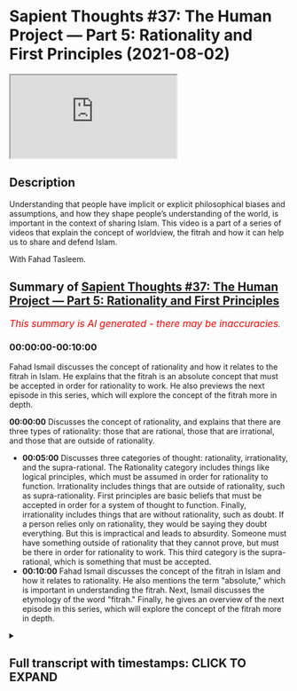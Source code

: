 # Sapient Thoughts #37: The Human Project — Part 5: Rationality and First Principles (2021-08-02)

<iframe loading='lazy' allow='autoplay' src='https://www.youtube.com/embed/KEWB4pjQFOg'></iframe>

## Description

Understanding that people have implicit or explicit philosophical biases and assumptions, and how they shape people’s understanding of the world, is important in the context of sharing Islam. This video is a part of a series of videos that explain the concept of worldview, the fitrah and how it can help us to share and defend Islam.

With Fahad Tasleem.

## Summary of [Sapient Thoughts #37: The Human Project — Part 5: Rationality and First Principles](https://www.youtube.com/watch?v=KEWB4pjQFOg)

*<span style="color:red; font-size:125%">This summary is AI generated - there may be inaccuracies</span>. [](/)*

### <a onclick="modifyYTiframeseektime('0')">00:00:00-00:10:00</a>

 Fahad Ismail discusses the concept of rationality and how it relates to the fitrah in Islam. He explains that the fitrah is an absolute concept that must be accepted in order for rationality to work. He also previews the next episode in this series, which will explore the concept of the fitrah more in depth.

**<a onclick="modifyYTiframeseektime('0')">00:00:00</a>** Discusses the concept of rationality, and explains that there are three types of rationality: those that are rational, those that are irrational, and those that are outside of rationality.

* **<a onclick="modifyYTiframeseektime('300')">00:05:00</a>** Discusses three categories of thought: rationality, irrationality, and the supra-rational. The Rationality category includes things like logical principles, which must be assumed in order for rationality to function. Irrationality includes things that are outside of rationality, such as supra-rationality. First principles are basic beliefs that must be accepted in order for a system of thought to function. Finally, irrationality includes things that are without rationality, such as doubt. If a person relies only on rationality, they would be saying they doubt everything. But this is impractical and leads to absurdity. Someone must have something outside of rationality that they cannot prove, but must be there in order for rationality to work. This third category is the supra-rational, which is something that must be accepted.
* **<a onclick="modifyYTiframeseektime('600')">00:10:00</a>**  Fahad Ismail discusses the concept of the fitrah in Islam and how it relates to rationality. He also mentions the term "absolute," which is important in understanding the fitrah. Next, Ismail discusses the etymology of the word "fitrah." Finally, he gives an overview of the next episode in this series, which will explore the concept of the fitrah more in depth.

<details><summary><h2>Full transcript with timestamps: CLICK TO EXPAND</h2></summary>

<a onclick="modifyYTiframeseektime('2')">0:00:02</a> [Music]  
<a onclick="modifyYTiframeseektime('14')">0:00:14</a> assalamualaikum  
<a onclick="modifyYTiframeseektime('16')">0:00:16</a> welcome to another episode of sapient  
<a onclick="modifyYTiframeseektime('18')">0:00:18</a> thoughts where we discuss theo  
<a onclick="modifyYTiframeseektime('20')">0:00:20</a> philosophical issues  
<a onclick="modifyYTiframeseektime('21')">0:00:21</a> where we give replies and answers to  
<a onclick="modifyYTiframeseektime('23')">0:00:23</a> contentions about islam  
<a onclick="modifyYTiframeseektime('25')">0:00:25</a> and where we provide a robust clear  
<a onclick="modifyYTiframeseektime('28')">0:00:28</a> unequivocal strong case  
<a onclick="modifyYTiframeseektime('31')">0:00:31</a> for the veracity of islam so in this  
<a onclick="modifyYTiframeseektime('34')">0:00:34</a> particular episode we are continuing  
<a onclick="modifyYTiframeseektime('36')">0:00:36</a> on this series that is related to or  
<a onclick="modifyYTiframeseektime('39')">0:00:39</a> talking about  
<a onclick="modifyYTiframeseektime('40')">0:00:40</a> world views and the fitra and up to this  
<a onclick="modifyYTiframeseektime('44')">0:00:44</a> point we have had a  
<a onclick="modifyYTiframeseektime('45')">0:00:45</a> quite a long extensive discussion about  
<a onclick="modifyYTiframeseektime('48')">0:00:48</a> world views  
<a onclick="modifyYTiframeseektime('49')">0:00:49</a> and we talked about its definition we  
<a onclick="modifyYTiframeseektime('51')">0:00:51</a> talked about you know the fact that  
<a onclick="modifyYTiframeseektime('52')">0:00:52</a> everyone has a world view  
<a onclick="modifyYTiframeseektime('54')">0:00:54</a> the implications of one's world view in  
<a onclick="modifyYTiframeseektime('56')">0:00:56</a> terms of you know one's opinions about  
<a onclick="modifyYTiframeseektime('58')">0:00:58</a> various things  
<a onclick="modifyYTiframeseektime('59')">0:00:59</a> answers to questions abortion euthanasia  
<a onclick="modifyYTiframeseektime('61')">0:01:01</a> whatever it might be  
<a onclick="modifyYTiframeseektime('62')">0:01:02</a> we talk about we talked about the main  
<a onclick="modifyYTiframeseektime('64')">0:01:04</a> components of a world view  
<a onclick="modifyYTiframeseektime('66')">0:01:06</a> everything from ontology and theology  
<a onclick="modifyYTiframeseektime('68')">0:01:08</a> all the way down to  
<a onclick="modifyYTiframeseektime('69')">0:01:09</a> aesthetics how one understands beauty or  
<a onclick="modifyYTiframeseektime('71')">0:01:11</a> what other results  
<a onclick="modifyYTiframeseektime('73')">0:01:13</a> a one's world view upon beauty  
<a onclick="modifyYTiframeseektime('76')">0:01:16</a> and so we also did a comparison  
<a onclick="modifyYTiframeseektime('79')">0:01:19</a> of the islamic worldview with the modern  
<a onclick="modifyYTiframeseektime('81')">0:01:21</a> world view and we spoke about that  
<a onclick="modifyYTiframeseektime('83')">0:01:23</a> extensively and in the last episode  
<a onclick="modifyYTiframeseektime('85')">0:01:25</a> we had ended off with the idea that  
<a onclick="modifyYTiframeseektime('88')">0:01:28</a> every world view  
<a onclick="modifyYTiframeseektime('90')">0:01:30</a> has axioms every worldview has basic  
<a onclick="modifyYTiframeseektime('93')">0:01:33</a> beliefs  
<a onclick="modifyYTiframeseektime('95')">0:01:35</a> now from that point someone may come now  
<a onclick="modifyYTiframeseektime('99')">0:01:39</a> especially if they understand a world  
<a onclick="modifyYTiframeseektime('101')">0:01:41</a> view or if they're  
<a onclick="modifyYTiframeseektime('102')">0:01:42</a> if they claim that they are coming from  
<a onclick="modifyYTiframeseektime('105')">0:01:45</a> a modern world view or a  
<a onclick="modifyYTiframeseektime('107')">0:01:47</a> you know or a scientific world view  
<a onclick="modifyYTiframeseektime('110')">0:01:50</a> whatever it might be  
<a onclick="modifyYTiframeseektime('111')">0:01:51</a> they may make a certain claim they may  
<a onclick="modifyYTiframeseektime('112')">0:01:52</a> say look my  
<a onclick="modifyYTiframeseektime('114')">0:01:54</a> world view the world view that i adopt  
<a onclick="modifyYTiframeseektime('117')">0:01:57</a> is based upon  
<a onclick="modifyYTiframeseektime('119')">0:01:59</a> rationality and not fairy tales because  
<a onclick="modifyYTiframeseektime('122')">0:02:02</a> you have a religion you believe in a  
<a onclick="modifyYTiframeseektime('124')">0:02:04</a> supernatural  
<a onclick="modifyYTiframeseektime('125')">0:02:05</a> you believe in a supernatural reality  
<a onclick="modifyYTiframeseektime('127')">0:02:07</a> you believe in a god and so on and so  
<a onclick="modifyYTiframeseektime('129')">0:02:09</a> forth with all of these  
<a onclick="modifyYTiframeseektime('130')">0:02:10</a> you know things my role my worldview is  
<a onclick="modifyYTiframeseektime('133')">0:02:13</a> based on rationality unlike your  
<a onclick="modifyYTiframeseektime('134')">0:02:14</a> worldview which is based on  
<a onclick="modifyYTiframeseektime('136')">0:02:16</a> just fairy tales now it's interesting  
<a onclick="modifyYTiframeseektime('138')">0:02:18</a> contention  
<a onclick="modifyYTiframeseektime('139')">0:02:19</a> but it's very important to now if that's  
<a onclick="modifyYTiframeseektime('141')">0:02:21</a> the claim that my world views based on  
<a onclick="modifyYTiframeseektime('143')">0:02:23</a> rationality  
<a onclick="modifyYTiframeseektime('144')">0:02:24</a> to break this down a little further and  
<a onclick="modifyYTiframeseektime('146')">0:02:26</a> understand  
<a onclick="modifyYTiframeseektime('148')">0:02:28</a> rationality and its limits and to  
<a onclick="modifyYTiframeseektime('150')">0:02:30</a> understand rationality in a broader  
<a onclick="modifyYTiframeseektime('152')">0:02:32</a> perspective where we incorporate the  
<a onclick="modifyYTiframeseektime('154')">0:02:34</a> idea of axioms  
<a onclick="modifyYTiframeseektime('155')">0:02:35</a> to truly understand what rationality is  
<a onclick="modifyYTiframeseektime('159')">0:02:39</a> what are its limits and you know how do  
<a onclick="modifyYTiframeseektime('161')">0:02:41</a> we move forward in this area so  
<a onclick="modifyYTiframeseektime('163')">0:02:43</a> most people when they think of  
<a onclick="modifyYTiframeseektime('166')">0:02:46</a> rationality  
<a onclick="modifyYTiframeseektime('167')">0:02:47</a> and perhaps if they haven't thought  
<a onclick="modifyYTiframeseektime('168')">0:02:48</a> about it too deeply they basically  
<a onclick="modifyYTiframeseektime('171')">0:02:51</a> bifurcate rationality in the sense that  
<a onclick="modifyYTiframeseektime('173')">0:02:53</a> they say there are things that are  
<a onclick="modifyYTiframeseektime('174')">0:02:54</a> rational  
<a onclick="modifyYTiframeseektime('175')">0:02:55</a> and there are things that are irrational  
<a onclick="modifyYTiframeseektime('177')">0:02:57</a> so a simple rational statement is  
<a onclick="modifyYTiframeseektime('179')">0:02:59</a> i am fahad an irrational statement is  
<a onclick="modifyYTiframeseektime('182')">0:03:02</a> if i said i am a married bachelor  
<a onclick="modifyYTiframeseektime('186')">0:03:06</a> now simple rational statements pretty  
<a onclick="modifyYTiframeseektime('188')">0:03:08</a> straightforward it's logical  
<a onclick="modifyYTiframeseektime('190')">0:03:10</a> an irrational statement like i am a  
<a onclick="modifyYTiframeseektime('191')">0:03:11</a> married bachelor well it's illogical  
<a onclick="modifyYTiframeseektime('194')">0:03:14</a> why well because someone who is a  
<a onclick="modifyYTiframeseektime('196')">0:03:16</a> bachelor  
<a onclick="modifyYTiframeseektime('197')">0:03:17</a> is not married and someone who's married  
<a onclick="modifyYTiframeseektime('199')">0:03:19</a> has ceased to be a bachelor in other  
<a onclick="modifyYTiframeseektime('201')">0:03:21</a> words  
<a onclick="modifyYTiframeseektime('202')">0:03:22</a> they by definition are mutually  
<a onclick="modifyYTiframeseektime('204')">0:03:24</a> exclusive  
<a onclick="modifyYTiframeseektime('206')">0:03:26</a> right so you cannot be a bachelor and be  
<a onclick="modifyYTiframeseektime('208')">0:03:28</a> married at the same time  
<a onclick="modifyYTiframeseektime('209')">0:03:29</a> now that seems irrational and seems  
<a onclick="modifyYTiframeseektime('212')">0:03:32</a> illogical  
<a onclick="modifyYTiframeseektime('213')">0:03:33</a> and it goes against the logical  
<a onclick="modifyYTiframeseektime('215')">0:03:35</a> principle of mutual exclusivity  
<a onclick="modifyYTiframeseektime('218')">0:03:38</a> now imagine that you came to me and you  
<a onclick="modifyYTiframeseektime('220')">0:03:40</a> said fahad  
<a onclick="modifyYTiframeseektime('221')">0:03:41</a> you can't be a married bachelor that's  
<a onclick="modifyYTiframeseektime('223')">0:03:43</a> that's that's  
<a onclick="modifyYTiframeseektime('224')">0:03:44</a> illogical that's irrational and i was  
<a onclick="modifyYTiframeseektime('227')">0:03:47</a> very stubborn and i was very obstinate i  
<a onclick="modifyYTiframeseektime('229')">0:03:49</a> said well you know what  
<a onclick="modifyYTiframeseektime('230')">0:03:50</a> i am a married bachelor i don't care  
<a onclick="modifyYTiframeseektime('232')">0:03:52</a> what you say prove to me  
<a onclick="modifyYTiframeseektime('235')">0:03:55</a> that i can't be a mad bachelor now you  
<a onclick="modifyYTiframeseektime('237')">0:03:57</a> might say well  
<a onclick="modifyYTiframeseektime('238')">0:03:58</a> that's very easy because a married  
<a onclick="modifyYTiframeseektime('240')">0:04:00</a> bachelor goes against the  
<a onclick="modifyYTiframeseektime('242')">0:04:02</a> logical principle of mutual exclusivity  
<a onclick="modifyYTiframeseektime('246')">0:04:06</a> you cannot be something and not be  
<a onclick="modifyYTiframeseektime('247')">0:04:07</a> something at the same time i can't be  
<a onclick="modifyYTiframeseektime('248')">0:04:08</a> fahad and not fahad at the same time  
<a onclick="modifyYTiframeseektime('250')">0:04:10</a> simple principle but then i i  
<a onclick="modifyYTiframeseektime('254')">0:04:14</a> respond i said you know what prove to me  
<a onclick="modifyYTiframeseektime('257')">0:04:17</a> that the principle is true  
<a onclick="modifyYTiframeseektime('260')">0:04:20</a> you see the principle is accepted  
<a onclick="modifyYTiframeseektime('263')">0:04:23</a> you start with the principle and then  
<a onclick="modifyYTiframeseektime('265')">0:04:25</a> you move forward  
<a onclick="modifyYTiframeseektime('266')">0:04:26</a> but you do not prove the principle and  
<a onclick="modifyYTiframeseektime('269')">0:04:29</a> so  
<a onclick="modifyYTiframeseektime('270')">0:04:30</a> in reality you can say rationality can  
<a onclick="modifyYTiframeseektime('272')">0:04:32</a> be divided into three  
<a onclick="modifyYTiframeseektime('274')">0:04:34</a> not just not bifurcated into two but  
<a onclick="modifyYTiframeseektime('276')">0:04:36</a> rather there's three categories of  
<a onclick="modifyYTiframeseektime('277')">0:04:37</a> rationality  
<a onclick="modifyYTiframeseektime('278')">0:04:38</a> you have those things those ideas and  
<a onclick="modifyYTiframeseektime('280')">0:04:40</a> statements that are rational  
<a onclick="modifyYTiframeseektime('282')">0:04:42</a> i am fahad you have those statements and  
<a onclick="modifyYTiframeseektime('284')">0:04:44</a> ideas that are irrational  
<a onclick="modifyYTiframeseektime('285')">0:04:45</a> things like i'm a married bachelor you  
<a onclick="modifyYTiframeseektime('287')">0:04:47</a> know that looks like a square circle  
<a onclick="modifyYTiframeseektime('289')">0:04:49</a> whatever it might be but then you have  
<a onclick="modifyYTiframeseektime('292')">0:04:52</a> those concepts and ideas or those  
<a onclick="modifyYTiframeseektime('294')">0:04:54</a> those concepts ideas that are outside of  
<a onclick="modifyYTiframeseektime('297')">0:04:57</a> rationality  
<a onclick="modifyYTiframeseektime('299')">0:04:59</a> that they they're outside of rationality  
<a onclick="modifyYTiframeseektime('301')">0:05:01</a> meaning  
<a onclick="modifyYTiframeseektime('302')">0:05:02</a> they cannot be proven but  
<a onclick="modifyYTiframeseektime('305')">0:05:05</a> they must be there in order for  
<a onclick="modifyYTiframeseektime('307')">0:05:07</a> rationality itself to function  
<a onclick="modifyYTiframeseektime('309')">0:05:09</a> like logical principles this third  
<a onclick="modifyYTiframeseektime('311')">0:05:11</a> category that's outside of rationality  
<a onclick="modifyYTiframeseektime('313')">0:05:13</a> we can say it's  
<a onclick="modifyYTiframeseektime('314')">0:05:14</a> supra-rational now this  
<a onclick="modifyYTiframeseektime('317')">0:05:17</a> idea of the supra-rational in the  
<a onclick="modifyYTiframeseektime('320')">0:05:20</a> islamic framework in the islamic  
<a onclick="modifyYTiframeseektime('323')">0:05:23</a> paradigm or islamic  
<a onclick="modifyYTiframeseektime('324')">0:05:24</a> world view the term that we can apply  
<a onclick="modifyYTiframeseektime('327')">0:05:27</a> in just in a general sense would be the  
<a onclick="modifyYTiframeseektime('330')">0:05:30</a> term  
<a onclick="modifyYTiframeseektime('330')">0:05:30</a> fitra that which is outside of  
<a onclick="modifyYTiframeseektime('333')">0:05:33</a> rationality and without that  
<a onclick="modifyYTiframeseektime('335')">0:05:35</a> rationality breaks down so you have the  
<a onclick="modifyYTiframeseektime('337')">0:05:37</a> super rational  
<a onclick="modifyYTiframeseektime('339')">0:05:39</a> a concept like rationality that's what  
<a onclick="modifyYTiframeseektime('340')">0:05:40</a> we call or  
<a onclick="modifyYTiframeseektime('342')">0:05:42</a> that which is irrational whatever it  
<a onclick="modifyYTiframeseektime('345')">0:05:45</a> might be but  
<a onclick="modifyYTiframeseektime('346')">0:05:46</a> you understand the point that there are  
<a onclick="modifyYTiframeseektime('348')">0:05:48</a> three categories you can say  
<a onclick="modifyYTiframeseektime('350')">0:05:50</a> irrationality  
<a onclick="modifyYTiframeseektime('351')">0:05:51</a> so therefore you have that which is  
<a onclick="modifyYTiframeseektime('354')">0:05:54</a> super irrational that which is outside  
<a onclick="modifyYTiframeseektime('355')">0:05:55</a> of rationality  
<a onclick="modifyYTiframeseektime('356')">0:05:56</a> something that you assume that you  
<a onclick="modifyYTiframeseektime('358')">0:05:58</a> cannot prove but you must start in order  
<a onclick="modifyYTiframeseektime('360')">0:06:00</a> for rationale to work  
<a onclick="modifyYTiframeseektime('361')">0:06:01</a> things like logical principles then you  
<a onclick="modifyYTiframeseektime('363')">0:06:03</a> have rationality and then you have  
<a onclick="modifyYTiframeseektime('364')">0:06:04</a> irrationality  
<a onclick="modifyYTiframeseektime('366')">0:06:06</a> now to kind of expand this out a little  
<a onclick="modifyYTiframeseektime('368')">0:06:08</a> bit more  
<a onclick="modifyYTiframeseektime('369')">0:06:09</a> this concept of the supra rational is  
<a onclick="modifyYTiframeseektime('372')">0:06:12</a> something that must be accepted there is  
<a onclick="modifyYTiframeseektime('376')">0:06:16</a> no system of thought that  
<a onclick="modifyYTiframeseektime('379')">0:06:19</a> can be devoid of the super rational or  
<a onclick="modifyYTiframeseektime('382')">0:06:22</a> can be devoid of let's say  
<a onclick="modifyYTiframeseektime('384')">0:06:24</a> those things we call axioms basic  
<a onclick="modifyYTiframeseektime('387')">0:06:27</a> beliefs  
<a onclick="modifyYTiframeseektime('388')">0:06:28</a> first principles all of those are  
<a onclick="modifyYTiframeseektime('391')">0:06:31</a> referring to  
<a onclick="modifyYTiframeseektime('392')">0:06:32</a> those that starting point that you must  
<a onclick="modifyYTiframeseektime('395')">0:06:35</a> assume  
<a onclick="modifyYTiframeseektime('395')">0:06:35</a> that you cannot prove now what if  
<a onclick="modifyYTiframeseektime('397')">0:06:37</a> someone says and they were obstinate and  
<a onclick="modifyYTiframeseektime('399')">0:06:39</a> they said well  
<a onclick="modifyYTiframeseektime('400')">0:06:40</a> i only believe in rationality i don't  
<a onclick="modifyYTiframeseektime('402')">0:06:42</a> have to buy into that whole  
<a onclick="modifyYTiframeseektime('403')">0:06:43</a> axioms axiomatic truths whatever it  
<a onclick="modifyYTiframeseektime('406')">0:06:46</a> might be  
<a onclick="modifyYTiframeseektime('407')">0:06:47</a> i just rely on my rationality  
<a onclick="modifyYTiframeseektime('410')">0:06:50</a> this can be this is a major problem  
<a onclick="modifyYTiframeseektime('413')">0:06:53</a> because  
<a onclick="modifyYTiframeseektime('414')">0:06:54</a> if you rely only on rationality you then  
<a onclick="modifyYTiframeseektime('416')">0:06:56</a> would  
<a onclick="modifyYTiframeseektime('417')">0:06:57</a> basically be saying i need proof for  
<a onclick="modifyYTiframeseektime('420')">0:07:00</a> anything that's stated the problem is  
<a onclick="modifyYTiframeseektime('424')">0:07:04</a> if you need proof for every single thing  
<a onclick="modifyYTiframeseektime('426')">0:07:06</a> that's ever stated every single thing  
<a onclick="modifyYTiframeseektime('427')">0:07:07</a> that you believe  
<a onclick="modifyYTiframeseektime('429')">0:07:09</a> that means you need proof add infinitum  
<a onclick="modifyYTiframeseektime('432')">0:07:12</a> in a sense it's like saying i doubt  
<a onclick="modifyYTiframeseektime('434')">0:07:14</a> everything  
<a onclick="modifyYTiframeseektime('436')">0:07:16</a> because the reality is there is no  
<a onclick="modifyYTiframeseektime('438')">0:07:18</a> theorem that can be internally defended  
<a onclick="modifyYTiframeseektime('440')">0:07:20</a> you can't say because this because it's  
<a onclick="modifyYTiframeseektime('442')">0:07:22</a> because this forever let me give an  
<a onclick="modifyYTiframeseektime('444')">0:07:24</a> example to drive the point home  
<a onclick="modifyYTiframeseektime('445')">0:07:25</a> imagine now my son comes into the  
<a onclick="modifyYTiframeseektime('447')">0:07:27</a> kitchen  
<a onclick="modifyYTiframeseektime('449')">0:07:29</a> and he takes out the knife from the  
<a onclick="modifyYTiframeseektime('450')">0:07:30</a> drawer and i say to him  
<a onclick="modifyYTiframeseektime('452')">0:07:32</a> look you've got to put the knife away  
<a onclick="modifyYTiframeseektime('454')">0:07:34</a> man he says why he said well the knife  
<a onclick="modifyYTiframeseektime('456')">0:07:36</a> is sharp  
<a onclick="modifyYTiframeseektime('457')">0:07:37</a> they can cut you he says why i said well  
<a onclick="modifyYTiframeseektime('459')">0:07:39</a> the knife is sharp and that's why i  
<a onclick="modifyYTiframeseektime('460')">0:07:40</a> would cut you says well why  
<a onclick="modifyYTiframeseektime('462')">0:07:42</a> i say well because the manufacturer made  
<a onclick="modifyYTiframeseektime('463')">0:07:43</a> it that way he says why  
<a onclick="modifyYTiframeseektime('465')">0:07:45</a> now notice he's demanding a proof for  
<a onclick="modifyYTiframeseektime('467')">0:07:47</a> all these a reason  
<a onclick="modifyYTiframeseektime('468')">0:07:48</a> why i need some sort of proof i need i  
<a onclick="modifyYTiframeseektime('470')">0:07:50</a> need a solid reason for this  
<a onclick="modifyYTiframeseektime('471')">0:07:51</a> why well because the knife is sharp it's  
<a onclick="modifyYTiframeseektime('474')">0:07:54</a> manufactured like that  
<a onclick="modifyYTiframeseektime('475')">0:07:55</a> he says why i say well because the  
<a onclick="modifyYTiframeseektime('478')">0:07:58</a> manufacturer made it that way well why  
<a onclick="modifyYTiframeseektime('480')">0:08:00</a> well because we need knives to like cut  
<a onclick="modifyYTiframeseektime('482')">0:08:02</a> things like fruit  
<a onclick="modifyYTiframeseektime('484')">0:08:04</a> he said why well because fruit has a  
<a onclick="modifyYTiframeseektime('486')">0:08:06</a> certain  
<a onclick="modifyYTiframeseektime('487')">0:08:07</a> uh you know has a certain utility when  
<a onclick="modifyYTiframeseektime('489')">0:08:09</a> it comes to being cut  
<a onclick="modifyYTiframeseektime('490')">0:08:10</a> it's easier to eat he says why you can  
<a onclick="modifyYTiframeseektime('493')">0:08:13</a> understand that at a certain point i  
<a onclick="modifyYTiframeseektime('494')">0:08:14</a> would say  
<a onclick="modifyYTiframeseektime('495')">0:08:15</a> because i said so that's why because  
<a onclick="modifyYTiframeseektime('498')">0:08:18</a> there's no theorem that is infinitely  
<a onclick="modifyYTiframeseektime('499')">0:08:19</a> defendable you can't say because this  
<a onclick="modifyYTiframeseektime('501')">0:08:21</a> because it's because this  
<a onclick="modifyYTiframeseektime('502')">0:08:22</a> if someone makes the claim that  
<a onclick="modifyYTiframeseektime('505')">0:08:25</a> everything can be proven rationally and  
<a onclick="modifyYTiframeseektime('507')">0:08:27</a> i will only deal with  
<a onclick="modifyYTiframeseektime('509')">0:08:29</a> the rational not the super rational not  
<a onclick="modifyYTiframeseektime('510')">0:08:30</a> axioms axiomatic truths  
<a onclick="modifyYTiframeseektime('513')">0:08:33</a> then this person is in trouble because  
<a onclick="modifyYTiframeseektime('514')">0:08:34</a> in essence what they're saying is that i  
<a onclick="modifyYTiframeseektime('516')">0:08:36</a> doubt everything  
<a onclick="modifyYTiframeseektime('518')">0:08:38</a> but why is this person in trouble  
<a onclick="modifyYTiframeseektime('519')">0:08:39</a> because if you say you doubt  
<a onclick="modifyYTiframeseektime('521')">0:08:41</a> everything you have to doubt your doubt  
<a onclick="modifyYTiframeseektime('525')">0:08:45</a> which leaves you intellectually  
<a onclick="modifyYTiframeseektime('526')">0:08:46</a> paralyzed now the reality is  
<a onclick="modifyYTiframeseektime('529')">0:08:49</a> this type of extreme skepticism it's not  
<a onclick="modifyYTiframeseektime('532')">0:08:52</a> practical either  
<a onclick="modifyYTiframeseektime('533')">0:08:53</a> imagine now you get a call and you have  
<a onclick="modifyYTiframeseektime('536')">0:08:56</a> this sort of doubting everything in  
<a onclick="modifyYTiframeseektime('537')">0:08:57</a> doubt and doubt at infinitum  
<a onclick="modifyYTiframeseektime('539')">0:08:59</a> and you just doubt everything well how  
<a onclick="modifyYTiframeseektime('541')">0:09:01</a> could you possibly function imagine  
<a onclick="modifyYTiframeseektime('543')">0:09:03</a> imagine you get a call and the and your  
<a onclick="modifyYTiframeseektime('545')">0:09:05</a> phone says  
<a onclick="modifyYTiframeseektime('546')">0:09:06</a> uh mom and you pick up your phone and  
<a onclick="modifyYTiframeseektime('549')">0:09:09</a> you say well first of all you'd be like  
<a onclick="modifyYTiframeseektime('550')">0:09:10</a> wait a minute  
<a onclick="modifyYTiframeseektime('550')">0:09:10</a> is that my mom how do i know it's my mom  
<a onclick="modifyYTiframeseektime('553')">0:09:13</a> uh it says mom  
<a onclick="modifyYTiframeseektime('554')">0:09:14</a> how can i trust the phone how do i know  
<a onclick="modifyYTiframeseektime('556')">0:09:16</a> the phone is real how do i know the  
<a onclick="modifyYTiframeseektime('557')">0:09:17</a> phone is actually functional  
<a onclick="modifyYTiframeseektime('558')">0:09:18</a> and then let's say somehow you pick up  
<a onclick="modifyYTiframeseektime('560')">0:09:20</a> the phone hello and it's your let's  
<a onclick="modifyYTiframeseektime('562')">0:09:22</a> let's say it's your mom's voice then you  
<a onclick="modifyYTiframeseektime('563')">0:09:23</a> say wait a minute is that my mom  
<a onclick="modifyYTiframeseektime('565')">0:09:25</a> how do i know it's my mom i have to  
<a onclick="modifyYTiframeseektime('567')">0:09:27</a> doubt that it's my mom and so on and so  
<a onclick="modifyYTiframeseektime('569')">0:09:29</a> forth and your mom says well could you  
<a onclick="modifyYTiframeseektime('570')">0:09:30</a> please come  
<a onclick="modifyYTiframeseektime('570')">0:09:30</a> i got a flat tire i need your help and  
<a onclick="modifyYTiframeseektime('572')">0:09:32</a> say well i'm not sure i doubt  
<a onclick="modifyYTiframeseektime('575')">0:09:35</a> you understand that this gets into  
<a onclick="modifyYTiframeseektime('577')">0:09:37</a> absurdity  
<a onclick="modifyYTiframeseektime('578')">0:09:38</a> no one lives like that and so by  
<a onclick="modifyYTiframeseektime('580')">0:09:40</a> necessity you have to have  
<a onclick="modifyYTiframeseektime('582')">0:09:42</a> something that's outside of rationality  
<a onclick="modifyYTiframeseektime('585')">0:09:45</a> that you cannot prove but must be there  
<a onclick="modifyYTiframeseektime('588')">0:09:48</a> in order for rationality to work  
<a onclick="modifyYTiframeseektime('590')">0:09:50</a> and someone gave a very interesting way  
<a onclick="modifyYTiframeseektime('592')">0:09:52</a> a very interesting  
<a onclick="modifyYTiframeseektime('593')">0:09:53</a> conceptual way of understanding this  
<a onclick="modifyYTiframeseektime('596')">0:09:56</a> that is by comparing it to  
<a onclick="modifyYTiframeseektime('597')">0:09:57</a> a solvent and imagine someone coming and  
<a onclick="modifyYTiframeseektime('600')">0:10:00</a> saying i have this great solvent  
<a onclick="modifyYTiframeseektime('602')">0:10:02</a> and it can dissolve anything  
<a onclick="modifyYTiframeseektime('606')">0:10:06</a> now that's like a person saying i can  
<a onclick="modifyYTiframeseektime('608')">0:10:08</a> rationally prove  
<a onclick="modifyYTiframeseektime('610')">0:10:10</a> anything i don't need axioms i don't  
<a onclick="modifyYTiframeseektime('612')">0:10:12</a> need this concept of that which is  
<a onclick="modifyYTiframeseektime('613')">0:10:13</a> outside the right the supra rational  
<a onclick="modifyYTiframeseektime('616')">0:10:16</a> now if someone came to you and said this  
<a onclick="modifyYTiframeseektime('619')">0:10:19</a> that i have  
<a onclick="modifyYTiframeseektime('620')">0:10:20</a> this you know solvent that can dissolve  
<a onclick="modifyYTiframeseektime('622')">0:10:22</a> anything  
<a onclick="modifyYTiframeseektime('624')">0:10:24</a> you want to ask them what bottle will  
<a onclick="modifyYTiframeseektime('626')">0:10:26</a> you keep it in  
<a onclick="modifyYTiframeseektime('629')">0:10:29</a> so you see the rationale rationality  
<a onclick="modifyYTiframeseektime('632')">0:10:32</a> is a great solvent but you still need a  
<a onclick="modifyYTiframeseektime('634')">0:10:34</a> bottle to keep it in  
<a onclick="modifyYTiframeseektime('635')">0:10:35</a> right and that's where the term ab  
<a onclick="modifyYTiframeseektime('637')">0:10:37</a> solute comes  
<a onclick="modifyYTiframeseektime('639')">0:10:39</a> absolute right that which is not  
<a onclick="modifyYTiframeseektime('641')">0:10:41</a> solvable that was not soluble that was  
<a onclick="modifyYTiframeseektime('643')">0:10:43</a> not solvable  
<a onclick="modifyYTiframeseektime('644')">0:10:44</a> you can't solve it and so you need an  
<a onclick="modifyYTiframeseektime('646')">0:10:46</a> absolute  
<a onclick="modifyYTiframeseektime('648')">0:10:48</a> so you need so you might have the  
<a onclick="modifyYTiframeseektime('649')">0:10:49</a> absolute solvent to dissolve anything  
<a onclick="modifyYTiframeseektime('651')">0:10:51</a> but the problem is you still need a  
<a onclick="modifyYTiframeseektime('652')">0:10:52</a> bottle keep it in  
<a onclick="modifyYTiframeseektime('653')">0:10:53</a> so therefore what we can see is that  
<a onclick="modifyYTiframeseektime('655')">0:10:55</a> rationality  
<a onclick="modifyYTiframeseektime('657')">0:10:57</a> you know needs something outside of  
<a onclick="modifyYTiframeseektime('659')">0:10:59</a> itself  
<a onclick="modifyYTiframeseektime('660')">0:11:00</a> from from when we look at when we apply  
<a onclick="modifyYTiframeseektime('663')">0:11:03</a> islamic parlance  
<a onclick="modifyYTiframeseektime('664')">0:11:04</a> to these concepts of the super rational  
<a onclick="modifyYTiframeseektime('666')">0:11:06</a> the rational  
<a onclick="modifyYTiframeseektime('667')">0:11:07</a> and the irrational i mentioned earlier  
<a onclick="modifyYTiframeseektime('669')">0:11:09</a> that the super rational can be  
<a onclick="modifyYTiframeseektime('671')">0:11:11</a> can be roughly equated to what we call  
<a onclick="modifyYTiframeseektime('674')">0:11:14</a> the fitrah  
<a onclick="modifyYTiframeseektime('675')">0:11:15</a> and of course there are other elements  
<a onclick="modifyYTiframeseektime('677')">0:11:17</a> of the fitrah so for instance  
<a onclick="modifyYTiframeseektime('678')">0:11:18</a> aesthetic tastes are part of the fitrah  
<a onclick="modifyYTiframeseektime('681')">0:11:21</a> certain types of smells  
<a onclick="modifyYTiframeseektime('683')">0:11:23</a> are part of the fitrah your ability to  
<a onclick="modifyYTiframeseektime('686')">0:11:26</a> appreciate let's say beautiful poetry  
<a onclick="modifyYTiframeseektime('687')">0:11:27</a> again aesthetic taste  
<a onclick="modifyYTiframeseektime('688')">0:11:28</a> are part of the fitra and you can you  
<a onclick="modifyYTiframeseektime('690')">0:11:30</a> can imagine how this would work  
<a onclick="modifyYTiframeseektime('692')">0:11:32</a> like if you go out to see a beautiful  
<a onclick="modifyYTiframeseektime('694')">0:11:34</a> sunset with your spouse  
<a onclick="modifyYTiframeseektime('696')">0:11:36</a> or your significant other and you look  
<a onclick="modifyYTiframeseektime('698')">0:11:38</a> at the sunset you say wow that's  
<a onclick="modifyYTiframeseektime('699')">0:11:39</a> beautiful  
<a onclick="modifyYTiframeseektime('700')">0:11:40</a> and your significant other says that's  
<a onclick="modifyYTiframeseektime('702')">0:11:42</a> ugly  
<a onclick="modifyYTiframeseektime('703')">0:11:43</a> prove to me rationally that that's  
<a onclick="modifyYTiframeseektime('705')">0:11:45</a> beautiful  
<a onclick="modifyYTiframeseektime('706')">0:11:46</a> again you're really there's nowhere to  
<a onclick="modifyYTiframeseektime('708')">0:11:48</a> go so  
<a onclick="modifyYTiframeseektime('710')">0:11:50</a> in this particular episode we have so  
<a onclick="modifyYTiframeseektime('712')">0:11:52</a> far discussed  
<a onclick="modifyYTiframeseektime('713')">0:11:53</a> the idea of the super rational and we  
<a onclick="modifyYTiframeseektime('716')">0:11:56</a> have touched upon  
<a onclick="modifyYTiframeseektime('717')">0:11:57</a> the concept of the fitrah we're starting  
<a onclick="modifyYTiframeseektime('719')">0:11:59</a> this discussion on the fitrah  
<a onclick="modifyYTiframeseektime('721')">0:12:01</a> in the next episode we're going to be  
<a onclick="modifyYTiframeseektime('723')">0:12:03</a> taking a deeper dive into the concept of  
<a onclick="modifyYTiframeseektime('725')">0:12:05</a> the fitrah from the islamic worldview  
<a onclick="modifyYTiframeseektime('727')">0:12:07</a> and again just to understand where we're  
<a onclick="modifyYTiframeseektime('730')">0:12:10</a> going  
<a onclick="modifyYTiframeseektime('730')">0:12:10</a> we understand that we are trying to now  
<a onclick="modifyYTiframeseektime('733')">0:12:13</a> look at  
<a onclick="modifyYTiframeseektime('734')">0:12:14</a> what are the axioms or the first  
<a onclick="modifyYTiframeseektime('736')">0:12:16</a> principles within the islamic framework  
<a onclick="modifyYTiframeseektime('739')">0:12:19</a> and we said that that those first  
<a onclick="modifyYTiframeseektime('740')">0:12:20</a> principles is what we call  
<a onclick="modifyYTiframeseektime('743')">0:12:23</a> the fitrah or they're part of the fitrah  
<a onclick="modifyYTiframeseektime('745')">0:12:25</a> in the next episode we're going to look  
<a onclick="modifyYTiframeseektime('747')">0:12:27</a> at  
<a onclick="modifyYTiframeseektime('747')">0:12:27</a> what exactly is the fitra how do we  
<a onclick="modifyYTiframeseektime('749')">0:12:29</a> understand the fitrah  
<a onclick="modifyYTiframeseektime('751')">0:12:31</a> from the islamic paradigm and we'll take  
<a onclick="modifyYTiframeseektime('754')">0:12:34</a> a deeper dive into  
<a onclick="modifyYTiframeseektime('755')">0:12:35</a> the etymology of the word and so on and  
<a onclick="modifyYTiframeseektime('758')">0:12:38</a> so forth to give a deeper understanding  
<a onclick="modifyYTiframeseektime('759')">0:12:39</a> of what the fitrah is  
<a onclick="modifyYTiframeseektime('761')">0:12:41</a> from the islamic paradigm so until then  
<a onclick="modifyYTiframeseektime('764')">0:12:44</a> this is fahad islam  
<a onclick="modifyYTiframeseektime('765')">0:12:45</a> and these are sapient thoughts  
<a onclick="modifyYTiframeseektime('774')">0:12:54</a> all right  
</details>
